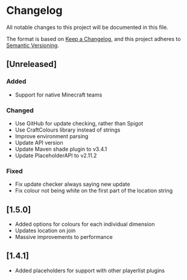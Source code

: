# Changelog

All notable changes to this project will be documented in this file.

The format is based on [Keep a Changelog](https://keepachangelog.com/en/1.0.0/),
and this project adheres to [Semantic Versioning](https://semver.org/spec/v2.0.0.html).

## [Unreleased]

### Added

- Support for native Minecraft teams

### Changed

- Use GitHub for update checking, rather than Spigot
- Use CraftColours library instead of strings
- Improve environment parsing
- Update API version
- Update Maven shade plugin to v3.4.1
- Update PlaceholderAPI to v2.11.2

### Fixed

- Fix update checker always saying new update
- Fix colour not being white on the first part of the location string

## [1.5.0]

- Added options for colours for each individual dimension
- Updates location on join
- Massive improvements to performance

## [1.4.1]

- Added placeholders for support with other playerlist plugins
